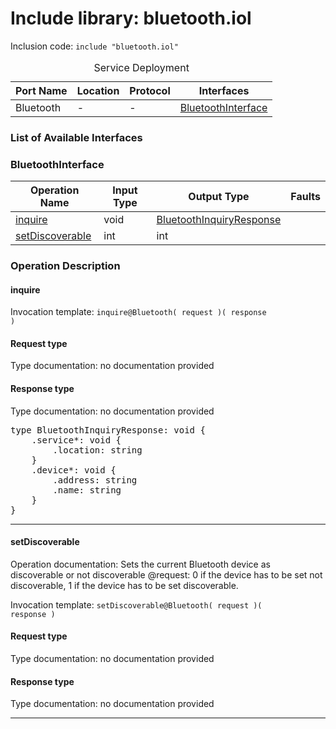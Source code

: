 # Include library: bluetooth.iol

Inclusion code: <code>include "bluetooth.iol"</code>

<table>
  <caption>Service Deployment</caption>
  <thead>
    <tr>
      <th>Port Name</th>
      <th>Location</th>
      <th>Protocol</th>
      <th>Interfaces</th>
    </tr>
  </thead>
  <tbody>
    <tr>
      <td>Bluetooth</td>
      <td>-</td>
      <td>-</td>
      <td><a href="#BluetoothInterface">BluetoothInterface</a></td>
    </tr>
  </tbody>
</table>

<h3>List of Available Interfaces</h3>

<h3 id="BluetoothInterface">BluetoothInterface</h3>

<table>
  <thead>
    <tr>
      <th>Operation Name</th>
      <th>Input Type</th>
      <th>Output Type</th>
      <th>Faults</th>
    </tr>
  </thead>
  <tbody>
    <tr>
      <td><a href="#inquire">inquire</a></td>
      <td>void</td>
      <td><a href="#BluetoothInquiryResponse">BluetoothInquiryResponse</a></td>
      <td>
      </td>
    </tr>
    <tr>
      <td><a href="#setDiscoverable">setDiscoverable</a></td>
      <td>int</td>
      <td>int</td>
      <td>
      </td>
    </tr>
  </tbody>
</table>

### Operation Description



#### inquire


Invocation template: <code>inquire@Bluetooth( request )( response )</code>

<h4>Request type</h4>

Type documentation: no documentation provided 



<h4 id="BluetoothInquiryResponse">Response type</h4>
Type documentation: no documentation provided 
<pre>type BluetoothInquiryResponse: void {
	.service*: void {
		.location: string
	}
	.device*: void {
		.address: string
		.name: string
	}
}</pre>




<hr>


#### setDiscoverable
Operation documentation: 
	  Sets the current Bluetooth device as discoverable or not discoverable
	  @request: 0 if the device has to be set not discoverable, 1 if the device has to be set discoverable.
	 

Invocation template: <code>setDiscoverable@Bluetooth( request )( response )</code>

<h4>Request type</h4>

Type documentation: no documentation provided 



<h4>Response type</h4>
Type documentation: no documentation provided 





<hr>





